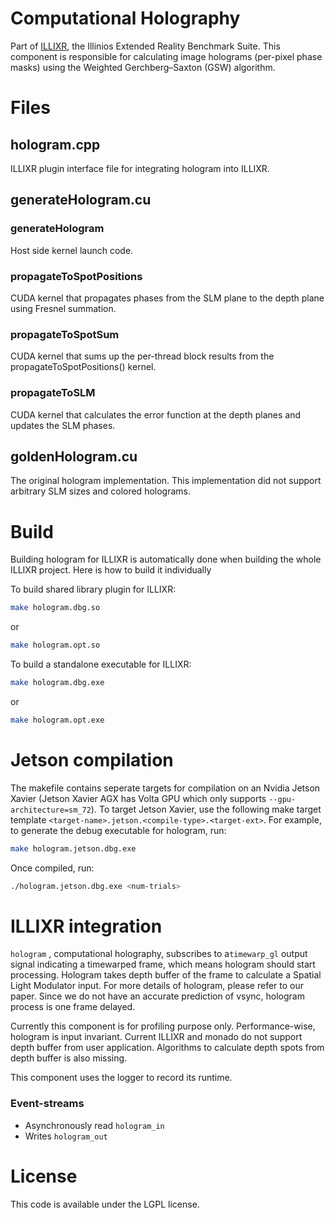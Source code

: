 # Computational Holography

Part of [ILLIXR](https://github.com/ILLIXR/ILLIXR), the Illinios Extended Reality Benchmark Suite. This component is responsible for calculating image holograms (per-pixel phase masks) using the Weighted Gerchberg–Saxton (GSW) algorithm.

# Files

## hologram.<span></span>cpp

ILLIXR plugin interface file for integrating hologram into ILLIXR.

## generateHologram.<span></span>cu

### generateHologram

Host side kernel launch code.

### propagateToSpotPositions

CUDA kernel that propagates phases from the SLM plane to the depth plane using Fresnel summation.

### propagateToSpotSum

CUDA kernel that sums up the per-thread block results from the propagateToSpotPositions() kernel.

### propagateToSLM

CUDA kernel that calculates the error function at the depth planes and updates the SLM phases.

## goldenHologram.<span></span>cu

The original hologram implementation. This implementation did not support arbitrary SLM sizes and colored holograms.

# Build

Building hologram for ILLIXR is automatically done when building the whole ILLIXR project.
Here is how to build it individually

To build shared library plugin for ILLIXR:

```sh
make hologram.dbg.so
```
or
```sh
make hologram.opt.so
```

To build a standalone executable for ILLIXR:

```sh
make hologram.dbg.exe
```
or
```sh
make hologram.opt.exe
```

# Jetson compilation

The makefile contains seperate targets for compilation on an Nvidia Jetson Xavier
    (Jetson Xavier AGX has Volta GPU which only supports `--gpu-architecture=sm_72`).
To target Jetson Xavier, use the following make target template `<target-name>.jetson.<compile-type>.<target-ext>`.
For example, to generate the debug executable for hologram, run:

```sh
make hologram.jetson.dbg.exe
```

Once compiled, run:

```sh
./hologram.jetson.dbg.exe <num-trials>
```

# ILLIXR integration

`hologram` , computational holography, subscribes to a`timewarp_gl` output signal indicating a
timewarped frame, which means hologram should start processing. Hologram takes depth buffer of the
frame to calculate a Spatial Light Modulator input. For more details of hologram, please refer to
our paper. Since we do not have an accurate prediction of vsync, hologram process is one frame
delayed.

Currently this component is for profiling purpose only. Performance-wise, hologram is input
invariant. Current ILLIXR and monado do not support depth buffer from user application. Algorithms
to calculate depth spots from depth buffer is also missing.

This component uses the logger to record its runtime.

### Event-streams

- Asynchronously read `hologram_in`
- Writes `hologram_out`


# License

This code is available under the LGPL license.
